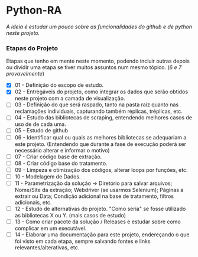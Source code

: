 # Python-RA

_A ideia é estudar um pouco sobre as funcionalidades do github e de python neste projeto._

### Etapas do Projeto

Etapas que tenho em mente neste momento, podendo incluir outras depois ou dividir uma etapa se tiver muitos assuntos num mesmo tópico. (_6 e 7 provavelmente_)

- [x] 01 - Definição do escopo de estudo.
- [x] 02 - Entregáveis do projeto, como integrar os dados que serão obtidos neste projeto com a camada de visualização.
- [ ] 03 - Definição do que será raspado, tanto na pasta raiz quanto nas reclamações individuais, capturando também réplicas, tréplicas, etc.
- [ ] 04 - Estudo das bibliotecas de scraping, entendendo melhores casos de uso de de cada uma.
- [ ] 05 - Estudo de github
- [ ] 06 - Identificar qual ou quais as melhores bibliotecas se adequariam a este projeto. (Entendendo que durante a fase de execução poderá ser necessário alterar e informar o motivo)
- [ ] 07 - Criar código base de extração.
- [ ] 08 - Criar código base do tratamento.
- [ ] 09 - Limpeza e otimização dos códigos, alterar loops por funções, etc.
- [ ] 10 - Modelagem de Dados.
- [ ] 11 - Parametrização da solução -> Diretório para salvar arquivos; Nome/Site da extração; Webdriver (se usarmos Selenium); Páginas a extrair ou Data; Condição adicional na base de tratamento, filtros adicionais, etc.
- [ ] 12 - Estudo de alternativas do projeto. "Como seria" se fosse utilizado as bibliotecas X ou Y. (mais casos de estudo)
- [ ] 13 - Como criar pacote da solução / Releases e estudar sobre como complicar em um executável.
- [ ] 14 - Elaborar uma documentação para este projeto, endereçando o que foi visto em cada etapa, sempre salvando fontes e links relevantes/alterativas, etc.
